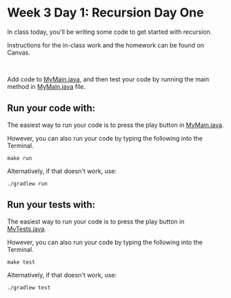 # Week 3 Day 1: Recursion Day One

In class today, you'll be writing some code to get started with recursion. 

Instructions for the in-class work and the homework can be found on Canvas. 

<br />

Add code to [MyMain.java](src/main/java/MyMain.java), and then test your code by running the main method in [MyMain.java](src/main/java/MyMain.java) file. 

## Run your code with:
The easiest way to run your code is to press the play button in [MyMain.java](src/main/java/MyMain.java).

However, you can also run your code by typing the following into the Terminal.

```shell script
make run
```

Alternatively, if that doesn't work, use:

```shell script
./gradlew run
```

## Run your tests with:
The easiest way to run your code is to press the play button in [MyTests.java](src/test/java/MyTests.java).

However, you can also run your code by typing the following into the Terminal.

```shell script
make test
```

Alternatively, if that doesn't work, use:

```shell script
./gradlew test
```